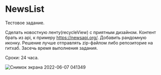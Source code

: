 # NewsList

Тестовое задание.

Сделать новостную ленту(recycleView) с приятным дизайном.
Контент брать из api, к примеру https://newsapi.org/. 
Добавить рандомную иконку. Решение лучше отправлять zip-файлом либо репозиторие на гитхаб. Засечь время выполнения задания. 

Сроки: 24 часа.

![Снимок экрана 2022-06-07 041349](https://user-images.githubusercontent.com/38154419/176923166-4dfa9ac9-5bc5-4b66-9ad9-e6d2caa40cf5.png)
